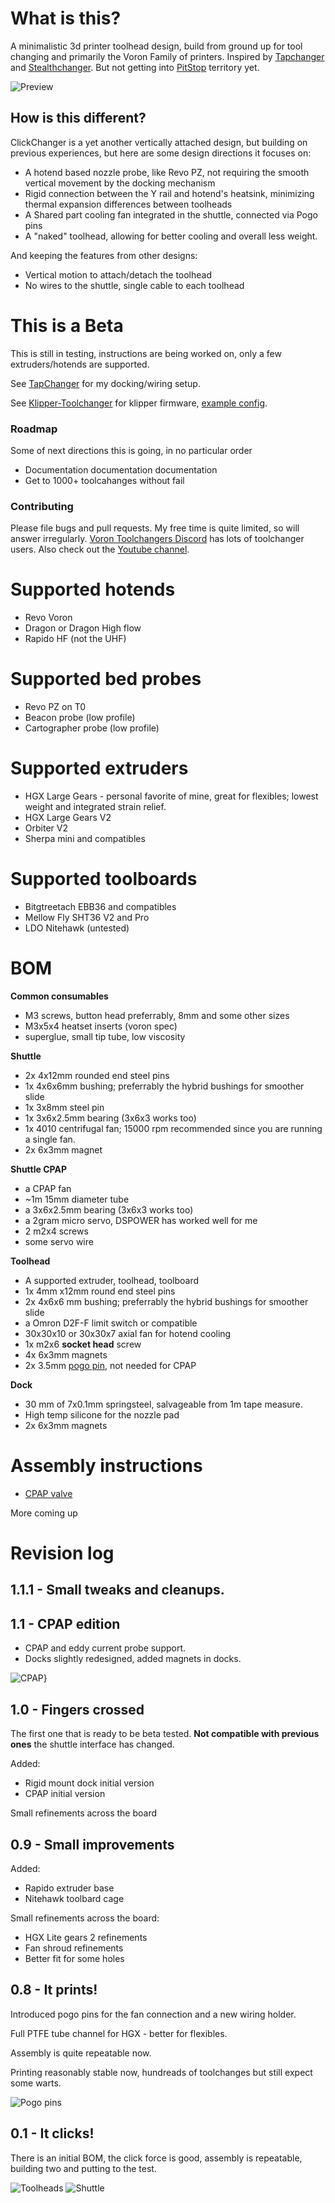 # What is this?

A minimalistic 3d printer toolhead design, build from ground up for tool changing and primarily the Voron Family of printers.
Inspired by [Tapchanger](https://github.com/viesturz/tapchanger) and [Stealthchanger](https://github.com/DraftShift/StealthChanger). But not getting into  [PitStop](https://mihaidesigns.com/pitstop3/) territory yet.

![Preview](./Images/Main.jpg)

## How is this different?

ClickChanger is a yet another vertically attached design, but building on previous experiences, but here are some design directions it focuses on:
* A hotend based nozzle probe, like Revo PZ, not requiring the smooth vertical movement by the docking mechanism
* Rigid connection between the Y rail and hotend's heatsink, minimizing thermal expansion differences between toolheads
* A Shared part cooling fan integrated in the shuttle, connected via Pogo pins
* A "naked" toolhead, allowing for better cooling and overall less weight.

And keeping the features from other designs:

* Vertical motion to attach/detach the toolhead
* No wires to the shuttle, single cable to each toolhead

# This is a Beta

This is still in testing, instructions are being worked on, only a few extruders/hotends are supported.

See [TapChanger](https://github.com/viesturz/tapchanger) for my docking/wiring setup.

See [Klipper-Toolchanger](https://github.com/viesturz/klipper-toolchanger/) for klipper firmware, [example config](https://github.com/viesturz/klipper-toolchanger/tree/main/examples/probe%20on%20T0).

### Roadmap

Some of next directions this is going, in no particular order

* Documentation documentation documentation
* Get to 1000+ toolcahanges without fail

### Contributing

Please file bugs and pull requests. My free time is quite limited, so will answer irregularly.
[Voron Toolchangers Discord](https://discord.com/invite/xmDWrYGwVJ) has lots of toolchanger users.
Also check out the [Youtube channel](https://www.youtube.com/playlist?list=PLqU7kX5nUJDT31KPcYAykZ2nuPKu_lhjn).

# Supported hotends

* Revo Voron
* Dragon or Dragon High flow
* Rapido HF (not the UHF)

# Supported bed probes
 * Revo PZ on T0
 * Beacon probe (low profile)
 * Cartographer probe (low profile)

# Supported extruders

* HGX Large Gears - personal favorite of mine, great for flexibles; lowest weight and integrated strain relief.
* HGX Large Gears V2
* Orbiter V2
* Sherpa mini and compatibles

# Supported toolboards
* Bitgtreetach EBB36 and compatibles
* Mellow Fly SHT36 V2 and Pro
* LDO Nitehawk (untested)

# BOM

**Common consumables**

* M3 screws, button head preferrably, 8mm and some other sizes
* M3x5x4 heatset inserts (voron spec)
* superglue, small tip tube, low viscosity

**Shuttle**

* 2x 4x12mm rounded end steel pins
* 1x 4x6x6mm bushing; preferrably the hybrid bushings for smoother slide
* 1x 3x8mm steel pin
* 1x 3x6x2.5mm bearing (3x6x3 works too)
* 1x 4010 centrifugal fan; 15000 rpm recommended since you are running a single fan.
* 2x 6x3mm magnet

**Shuttle CPAP**

* a CPAP fan
* ~1m 15mm diameter tube
* a 3x6x2.5mm bearing (3x6x3 works too)
* a 2gram micro servo, DSPOWER has worked well for me
* 2 m2x4 screws
* some servo wire

**Toolhead**

* A supported extruder, toolhead, toolboard
* 1x 4mm x12mm round end steel pins
* 2x 4x6x6 mm bushing; preferrably the hybrid bushings for smoother slide
* a Omron D2F-F limit switch or compatible
* 30x30x10 or 30x30x7 axial fan for hotend cooling
* 1x m2x6 **socket head** screw
* 4x 6x3mm magnets
* 2x 3.5mm [pogo pin](https://www.aliexpress.com/w/wholesale-pogo-pin-3mm.html), not needed for CPAP

**Dock**

* 30 mm of 7x0.1mm springsteel, salvageable from 1m tape measure.
* High temp silicone for the nozzle pad
* 2x 6x3mm magnets

# Assembly instructions

* [CPAP valve](CPAP.md)

More coming up

# Revision log

## 1.1.1 - Small tweaks and cleanups.

## 1.1 - CPAP edition

* CPAP and eddy current probe support.
* Docks slightly redesigned, added magnets in docks.

![CPAP](./Images/CPAP.jpg)}


## 1.0 - Fingers crossed

The first one that is ready to be beta tested. **Not compatible with previous ones** the shuttle interface has changed.

Added: 
* Rigid mount dock initial version
* CPAP initial version

Small refinements across the board


## 0.9 - Small improvements

Added:

* Rapido extruder base
* Nitehawk toolbard cage

Small refinements across the board:

* HGX Lite gears 2 refinements
* Fan shroud refinements
* Better fit for some holes


## 0.8 - It prints!

Introduced pogo pins for the fan connection and a new wiring holder.

Full PTFE tube channel for HGX - better for flexibles.

Assembly is quite repeatable now.

Printing reasonably stable now, hundreads of toolchanges but still expect some warts.

![Pogo pins](./Images/Pins.jpg)

## 0.1 - It clicks!

There is an initial BOM, the click force is good, assembly is repeatable, building two and putting to the test.

![Toolheads](./Images/Toolheads-0.1.jpg)
![Shuttle](./Images/Shuttle.jpg)
